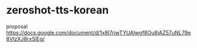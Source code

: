 # zeroshot-tts-korean

proposal https://docs.google.com/document/d/1x8I7riwTYUAlwgf8Ou8jAZ57uNL79e8VIzXJ8rxSlEg/
